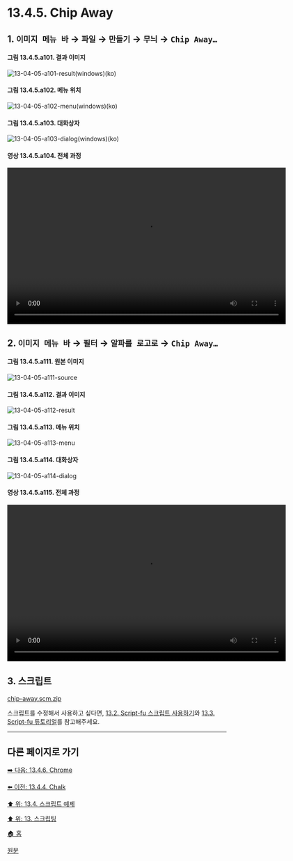 # 13.4.5. Chip Away

## 1. `이미지 메뉴 바` → `파일` → `만들기` → `무늬` → `Chip Away…`

#### 그림 13.4.5.a101. 결과 이미지
![13-04-05-a101-result(windows)(ko)](https://github.com/wonder13662/gimp/assets/15767104/78e5b2d5-beb8-4224-ad80-7704512326f4)

#### 그림 13.4.5.a102. 메뉴 위치
![13-04-05-a102-menu(windows)(ko)](https://github.com/wonder13662/gimp/assets/15767104/5664d307-e822-4a2d-857a-df61c26fe31e)

#### 그림 13.4.5.a103. 대화상자
![13-04-05-a103-dialog(windows)(ko)](https://github.com/wonder13662/gimp/assets/15767104/9b13b75e-5e01-4aec-95ab-d7592fcf21d9)

#### 영상 13.4.5.a104. 전체 과정
<video controls="controls" width="640" height="360" src="https://github.com/wonder13662/gimp/assets/15767104/e4647f1d-57f5-44d5-b76d-4f4b0045b33f"></video>

## 2. `이미지 메뉴 바` → `필터` → `알파를 로고로` → `Chip Away…`

#### 그림 13.4.5.a111. 원본 이미지
![13-04-05-a111-source](https://github.com/wonder13662/gimp/assets/15767104/ccdd254c-b7e4-4cc4-91f7-cb9547d377f3)

#### 그림 13.4.5.a112. 결과 이미지
![13-04-05-a112-result](https://github.com/wonder13662/gimp/assets/15767104/af8952e6-2ded-42f8-ac89-7493e593492c)

#### 그림 13.4.5.a113. 메뉴 위치
![13-04-05-a113-menu](https://github.com/wonder13662/gimp/assets/15767104/5f000f59-81d6-4d61-b292-31d69055d142)

#### 그림 13.4.5.a114. 대화상자
![13-04-05-a114-dialog](https://github.com/wonder13662/gimp/assets/15767104/a4700754-3c33-48b1-be72-0d07b561858c)

#### 영상 13.4.5.a115. 전체 과정
<video controls="controls" width="640" height="360" src="https://github.com/wonder13662/gimp/assets/15767104/0f458c5c-6452-4910-a1a0-897d8326279c"></video>

## 3. 스크립트
[chip-away.scm.zip](https://github.com/wonder13662/gimp/files/14737259/chip-away.scm.zip)

스크립트를 수정해서 사용하고 싶다면, [13.2. Script-fu 스크립트 사용하기](./13-02-00-using-script-fu-scripts.md)와 [13.3. Script-fu 튜토리얼](./13-03-00-a-script-fu-tutorial.md)를 참고해주세요.

***

## 다른 페이지로 가기
[➡️ 다음: 13.4.6. Chrome](./13-04-06-chrome_logo.md)

[⬅️ 이전: 13.4.4. Chalk](./13-04-04-chalk.md)

[⬆️ 위: 13.4. 스크립트 예제](./13-04-00-script_examples.md)

[⬆️ 위: 13. 스크립팅](./13-00-scripting.md)

[🏠 홈](./00-home.md)

[원문](https://docs.gimp.org/2.10/ko/gimp-using-text.html#idm7428)
